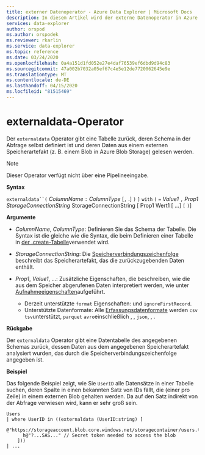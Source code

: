 ```yaml
---
title: externer Datenoperator - Azure Data Explorer | Microsoft Docs
description: In diesem Artikel wird der externe Datenoperator in Azure Data Explorer beschrieben.
services: data-explorer
author: orspod
ms.author: orspodek
ms.reviewer: rkarlin
ms.service: data-explorer
ms.topic: reference
ms.date: 03/24/2020
ms.openlocfilehash: 0a4a151d1fd052e27e4daf76539ef6dbd9d94c83
ms.sourcegitcommit: 47a002b7032a05ef67c4e5e12de7720062645e9e
ms.translationtype: MT
ms.contentlocale: de-DE
ms.lasthandoff: 04/15/2020
ms.locfileid: "81515469"
---
```

# <a name="externaldata-operator"></a>externaldata-Operator

Der `externaldata` Operator gibt eine Tabelle zurück, deren Schema in der Abfrage selbst definiert ist und deren Daten aus einem externen Speicherartefakt (z. B. einem Blob in Azure Blob Storage) gelesen werden.

> [!NOTE]
> Dieser Operator verfügt nicht über eine Pipelineeingabe.

**Syntax**

`externaldata``(` *ColumnName* `:` *ColumnType* [`,` .] `)` `]` `with` `(` `=` *Value1* `,` *Prop1* *StorageConnectionString* StorageConnectionString [ Prop1 Wert1 [ ...] `[` `)`]

**Argumente**

* *ColumnName*, *ColumnType*: Definieren Sie das Schema der Tabelle.
  Die Syntax ist die gleiche wie die Syntax, die beim Definieren einer Tabelle in [der .create-Tabelle](../management/create-table-command.md)verwendet wird.

* *StorageConnectionString*: Die [Speicherverbindungszeichenfolge](../api/connection-strings/storage.md) beschreibt das Speicherartefakt, das die zurückzugebenden Daten enthält.

* *Prop1*, *Value1*, ...: Zusätzliche Eigenschaften, die beschreiben, wie die aus dem Speicher abgerufenen Daten interpretiert werden, wie unter [Aufnahmeeigenschaften](../management/data-ingestion/index.md)aufgeführt.
    * Derzeit unterstützte `format` Eigenschaften: und `ignoreFirstRecord`.
    * Unterstützte Datenformate: Alle [Erfassungsdatenformate](https://docs.microsoft.com/azure/data-explorer/ingestion-supported-formats) werden `csv` `tsv`unterstützt, `parquet` `avro`einschließlich , , `json`, , .

**Rückgabe**

Der `externaldata` Operator gibt eine Datentabelle des angegebenen Schemas zurück, dessen Daten aus dem angegebenen Speicherartefakt analysiert wurden, das durch die Speicherverbindungszeichenfolge angegeben ist.

**Beispiel**

Das folgende Beispiel zeigt, wie Sie `UserID` alle Datensätze in einer Tabelle suchen, deren Spalte in einen bekannten Satz von IDs fällt, die (einer pro Zeile) in einem externen Blob gehalten werden.
Da auf den Satz indirekt von der Abfrage verwiesen wird, kann er sehr groß sein.

```
Users
| where UserID in ((externaldata (UserID:string) [
    @"https://storageaccount.blob.core.windows.net/storagecontainer/users.txt"
      h@"?...SAS..." // Secret token needed to access the blob
    ]))
| ...
```